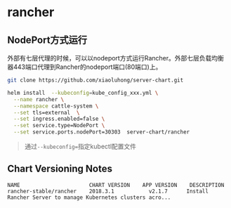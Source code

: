 # rancher

## NodePort方式运行

外部有七层代理的时候，可以以nodeport方式运行Rancher。外部七层负载均衡器443端口代理到Rancher的nodeport端口(80端口)上。

```bash
git clone https://github.com/xiaoluhong/server-chart.git

helm install  --kubeconfig=kube_config_xxx.yml \
  --name rancher \
  --namespace cattle-system \
  --set tls=external  \
  --set ingress.enabled=false \
  --set service.type=NodePort \
  --set service.ports.nodePort=30303  server-chart/rancher
```
>通过`--kubeconfig=`指定kubectl配置文件


## Chart Versioning Notes



```
NAME                      CHART VERSION    APP VERSION    DESCRIPTION                                                 
rancher-stable/rancher    2018.3.1           v2.1.7      Install Rancher Server to manage Kubernetes clusters acro...
```

